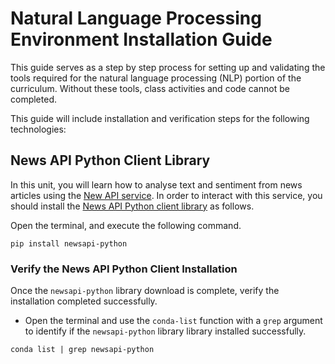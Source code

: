 # Natural Language Processing Environment Installation Guide

This guide serves as a step by step process for setting up and validating the tools required for the natural language processing (NLP) portion of the curriculum. Without these tools, class activities and code cannot be completed.

This guide will include installation and verification steps for the following technologies:

## News API Python Client Library

In this unit, you will learn how to analyse text and sentiment from news articles using the [New API service](https://newsapi.org/). In order to interact with this service, you should install the [News API Python client library](https://newsapi.org/docs/client-libraries/python) as follows.

Open the terminal, and execute the following command.

```shell
pip install newsapi-python
```

### Verify the News API Python Client Installation

Once the `newsapi-python` library download is complete, verify the installation completed successfully.

* Open the terminal and use the `conda-list` function with a `grep` argument to identify if the `newsapi-python` library library installed successfully.

```shell
conda list | grep newsapi-python
```

